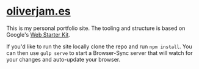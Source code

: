 # [oliverjam.es]

This is my personal portfolio site. The tooling and structure is based on Google's [Web Starter Kit].

If you'd like to run the site locally clone the repo and run `npm install`. You can then use `gulp serve` to start a Browser-Sync server that will watch for your changes and auto-update your browser.

[oliverjam.es]: http://www.oliverjam.es
[Web Starter Kit]: https://github.com/google/web-starter-kit/
